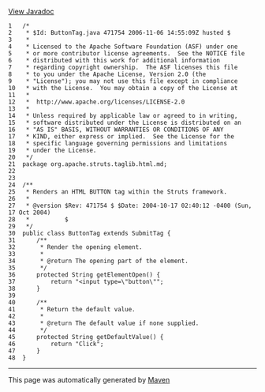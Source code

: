 [View Javadoc](../../../../../../apidocs/org/apache/struts/taglib.html.md/ButtonTag.html)


    1   /*
    2    * $Id: ButtonTag.java 471754 2006-11-06 14:55:09Z husted $
    3    *
    4    * Licensed to the Apache Software Foundation (ASF) under one
    5    * or more contributor license agreements.  See the NOTICE file
    6    * distributed with this work for additional information
    7    * regarding copyright ownership.  The ASF licenses this file
    8    * to you under the Apache License, Version 2.0 (the
    9    * "License"); you may not use this file except in compliance
    10   * with the License.  You may obtain a copy of the License at
    11   *
    12   *  http://www.apache.org/licenses/LICENSE-2.0
    13   *
    14   * Unless required by applicable law or agreed to in writing,
    15   * software distributed under the License is distributed on an
    16   * "AS IS" BASIS, WITHOUT WARRANTIES OR CONDITIONS OF ANY
    17   * KIND, either express or implied.  See the License for the
    18   * specific language governing permissions and limitations
    19   * under the License.
    20   */
    21  package org.apache.struts.taglib.html.md;
    22  
    23  
    24  /**
    25   * Renders an HTML BUTTON tag within the Struts framework.
    26   *
    27   * @version $Rev: 471754 $ $Date: 2004-10-17 02:40:12 -0400 (Sun, 17 Oct 2004)
    28   *          $
    29   */
    30  public class ButtonTag extends SubmitTag {
    31      /**
    32       * Render the opening element.
    33       *
    34       * @return The opening part of the element.
    35       */
    36      protected String getElementOpen() {
    37          return "<input type=\"button\"";
    38      }
    39  
    40      /**
    41       * Return the default value.
    42       *
    43       * @return The default value if none supplied.
    44       */
    45      protected String getDefaultValue() {
    46          return "Click";
    47      }
    48  }

------------------------------------------------------------------------

This page was automatically generated by [Maven](http://maven.apache.org/)
